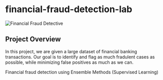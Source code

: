 # financial-fraud-detection-lab

![Financial Fraud Detective](../images/fraud_detective.png)

## Project Overview

In this project, we are given a large dataset of financial banking transactions. Our goal is to identify and flag as much fradulent cases as possible, while minimizing false positives as much as we can.

Financial fraud detection using Ensemble Methods (Supervised Learning)


